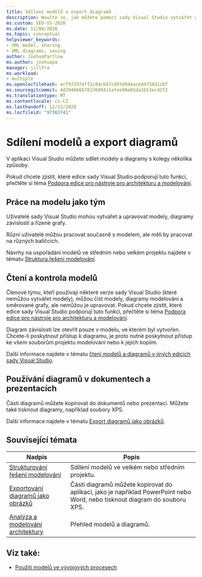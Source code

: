 ```yaml
---
title: Sdílení modelů a export diagramů
description: Naučte se, jak můžete pomocí sady Visual Studio vytvářet a upravovat modely, diagramy závislostí a řízené grafy.
ms.custom: SEO-VS-2020
ms.date: 11/04/2016
ms.topic: conceptual
helpviewer_keywords:
- UML model, sharing
- UML diagrams, saving
author: JoshuaPartlow
ms.author: joshuapa
manager: jillfra
ms.workload:
- multiple
ms.openlocfilehash: ecf972974ff2c84cb47cd93d944aced4758d1cb7
ms.sourcegitcommit: 4d394866b7817689411afee98e85da1653ec42f2
ms.translationtype: MT
ms.contentlocale: cs-CZ
ms.lasthandoff: 12/12/2020
ms.locfileid: "97363741"
---
```

# <a name="share-models-and-exporting-diagrams"></a>Sdílení modelů a export diagramů
V aplikaci Visual Studio můžete sdílet modely a diagramy s kolegy několika způsoby.

 Pokud chcete zjistit, které edice sady Visual Studio podporují tuto funkci, přečtěte si téma [Podpora edice pro nástroje pro architekturu a modelování](../modeling/what-s-new-for-design-in-visual-studio.md#VersionSupport).

## <a name="working-on-a-model-as-a-team"></a>Práce na modelu jako tým
 Uživatelé sady Visual Studio mohou vytvářet a upravovat modely, diagramy závislostí a řízené grafy.

 Různí uživatelé můžou pracovat současně s modelem, ale měli by pracovat na různých balíčcích.

 Návrhy na uspořádání modelů ve středním nebo velkém projektu najdete v tématu [Struktura řešení modelování](../modeling/structure-your-modeling-solution.md).

## <a name="reading-and-reviewing-models"></a>Čtení a kontrola modelů
 Členové týmu, kteří používají některé verze sady Visual Studio (které nemůžou vytvářet modely), můžou číst modely, diagramy modelování a směrované grafy, ale nemůžou je upravovat.  Pokud chcete zjistit, které edice sady Visual Studio podporují tuto funkci, přečtěte si téma [Podpora edice pro nástroje pro architekturu a modelování](../modeling/what-s-new-for-design-in-visual-studio.md#VersionSupport).

 Diagram závislosti lze otevřít pouze v modelu, ve kterém byl vytvořen. Chcete-li poskytnout přístup k diagramu, je proto nutné poskytnout přístup ke všem souborům projektu modelování nebo k jejich kopiím.

 Další informace najdete v tématu [čtení modelů a diagramů v jiných edicích sady Visual Studio](../modeling/read-models-and-diagrams-in-other-visual-studio-editions.md).

## <a name="using-diagrams-in-documents-and-presentations"></a>Používání diagramů v dokumentech a prezentacích
 Části diagramů můžete kopírovat do dokumentů nebo prezentací. Můžete také tisknout diagramy, například soubory XPS.

 Další informace najdete v tématu [Export diagramů jako obrázků](../modeling/export-diagrams-as-images.md).

## <a name="related-topics"></a>Související témata

|Nadpis|Popis|
|-|-|
|[Strukturování řešení modelování](../modeling/structure-your-modeling-solution.md)|Sdílení modelů ve velkém nebo středním projektu.|
|[Exportování diagramů jako obrázků](../modeling/export-diagrams-as-images.md)|Části diagramů můžete kopírovat do aplikací, jako je například PowerPoint nebo Word, nebo tisknout diagram do souboru XPS.|
|[Analýza a modelování architektury](../modeling/analyze-and-model-your-architecture.md)|Přehled modelů a diagramů.|

## <a name="see-also"></a>Viz také:

- [Použití modelů ve vývojových procesech](../modeling/use-models-in-your-development-process.md)
